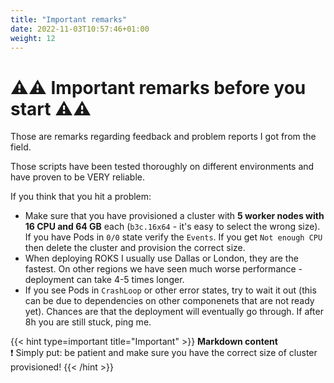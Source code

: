 ```yaml
---
title: "Important remarks"
date: 2022-11-03T10:57:46+01:00
weight: 12
---
```


# ⚠️⚠️ Important remarks before you start ⚠️⚠️

Those are remarks regarding feedback and problem reports I got from the field.

Those scripts have been tested thoroughly on different environments and have proven to be VERY reliable.

If you think that you hit a problem:

* Make sure that you have provisioned a cluster with **5 worker nodes with 16 CPU and 64 GB** each (`b3c.16x64` - it's easy to select the wrong size). If you have Pods in `0/0` state verify the `Events`. If you get `Not enough CPU` then delete the cluster and provision the correct size.
* When deploying ROKS I usually use Dallas or London, they are the fastest. On other regions we have seen much worse performance - deployment can take 4-5 times longer.
* If you see Pods in `CrashLoop` or other error states, try to wait it out (this can be due to dependencies on other componenets that are not ready yet). Chances are that the deployment will eventually go through. If after 8h you are still stuck, ping me.

{{< hint type=important  title="Important" >}}
**Markdown content**\
❗ Simply put: be patient and make sure you have the correct size of cluster provisioned!
{{< /hint >}}

### 